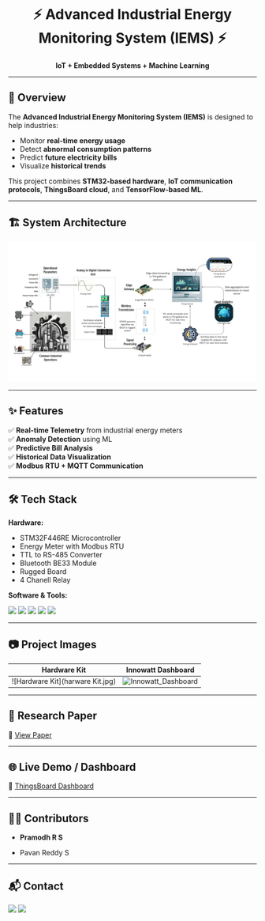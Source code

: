 <!-- Banner / Title -->
<h1 align="center">⚡ Advanced Industrial Energy Monitoring System (IEMS) ⚡</h1>
<p align="center">
  <b>IoT + Embedded Systems + Machine Learning</b>  
</p>

---

## 📌 Overview
The **Advanced Industrial Energy Monitoring System (IEMS)** is designed to help industries:
- Monitor **real-time energy usage**
- Detect **abnormal consumption patterns**
- Predict **future electricity bills**
- Visualize **historical trends**

This project combines **STM32-based hardware**, **IoT communication protocols**, **ThingsBoard cloud**, and **TensorFlow-based ML**.

---

## 🏗️ System Architecture
<p align="center">
  <img src="iems_archt.png" alt="System Architecture" width="700"/>
</p>

---

## ✨ Features
✅ **Real-time Telemetry** from industrial energy meters  
✅ **Anomaly Detection** using ML  
✅ **Predictive Bill Analysis**  
✅ **Historical Data Visualization**  
✅ **Modbus RTU + MQTT Communication**  

---

## 🛠️ Tech Stack

**Hardware:**
- STM32F446RE Microcontroller
- Energy Meter with Modbus RTU
- TTL to RS-485 Converter
- Bluetooth BE33 Module
- Rugged Board
- 4 Chanell Relay

**Software & Tools:**
<p>
  <img src="https://img.shields.io/badge/C%20Language-00599C?style=for-the-badge&logo=c&logoColor=white"/>
  <img src="https://img.shields.io/badge/Python-3776AB?style=for-the-badge&logo=python&logoColor=white"/>
  <img src="https://img.shields.io/badge/TensorFlow-FF6F00?style=for-the-badge&logo=tensorflow&logoColor=white"/>
  <img src="https://img.shields.io/badge/ThingsBoard-5C2D91?style=for-the-badge"/>
  <img src="https://img.shields.io/badge/MQTT-660066?style=for-the-badge"/>
</p>

---

## 📷 Project Images
| Hardware Kit | Innowatt Dashboard |
|---------------|-----------|
| ![Hardware Kit](harware Kit.jpg) | ![Innowatt_Dashboard](path-to-dashboard-image) |

---

## 📄 Research Paper
📄 [View Paper](Conference_Paper_F.pdf)

---

## 🌐 Live Demo / Dashboard
🔗 [ThingsBoard Dashboard](your-thingsboard-link)

---

## 👨‍💻 Contributors
- **Pramodh R S**

- Pavan Reddy S


---

## 📬 Contact
<p>
  <a href="mailto:your-email@example.com"><img src="https://img.shields.io/badge/Email-D14836?style=for-the-badge&logo=gmail&logoColor=white"/></a>
  <a href="https://linkedin.com/in/your-profile"><img src="https://img.shields.io/badge/LinkedIn-0077B5?style=for-the-badge&logo=linkedin&logoColor=white"/></a>
</p>
